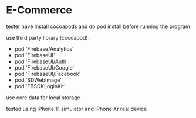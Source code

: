 # E-Commerce

tester have install cocoapods and do pod install before running the program

use third party library (cocoapod) :
* pod 'Firebase/Analytics'
* pod 'FirebaseUI'
* pod 'FirebaseUI/Auth'
* pod 'FirebaseUI/Google'
* pod 'FirebaseUI/Facebook'
* pod 'SDWebImage'
* pod 'FBSDKLoginKit'

use core data for local storage

tested using iPhone 11 simulator and iPhone Xr real device
